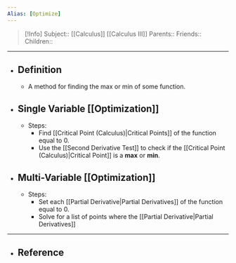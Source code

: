 ```yaml
---
Alias: [Optimize]
---
```

> [!Info]
> Subject:: [[Calculus]] [[Calculus III]]
> Parents:: 
> Friends:: 
> Children:: 
---
- ## Definition
	- A method for finding the max or min of some function.
- ## Single Variable [[Optimization]]
	- Steps:
		- Find [[Critical Point (Calculus)|Critical Points]] of the function equal to $0$.
		- Use the [[Second Derivative Test]] to check if the [[Critical Point (Calculus)|Critical Point]] is a **max** or **min**.
- ## Multi-Variable [[Optimization]]
	- Steps:
		- Set each [[Partial Derivative|Partial Derivatives]] of the function equal to $0$.
		- Solve for a list of points where the [[Partial Derivative|Partial Derivatives]]
---
- ## Reference